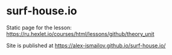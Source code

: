 # surf-house.io
Static page for the lesson: https://ru.hexlet.io/courses/html/lessons/github/theory_unit

Site is published at https://alex-ismailov.github.io/surf-house.io/
